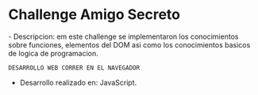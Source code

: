 <h1>Challenge Amigo Secreto</h1>
- Descripcion: em este challenge se implementaron los conocimientos sobre funciones, elementos del DOM 
asi como los conocimientos basicos de logica de programacion.

```DESARROLLO WEB CORRER EN EL NAVEGADOR```
- Desarrollo realizado en: JavaScript.

